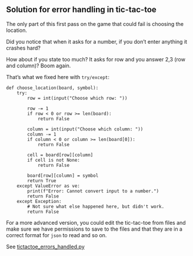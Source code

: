 Solution for error handling in tic-tac-toe
------------------------------------------

The only part of this first pass on the game that could fail is choosing the location.

Did you notice that when it asks for a number, if you don’t enter anything it crashes hard?

How about if you state too much? It asks for row and you answer 2,3 (row and column)? Boom again.

That’s what we fixed here with `try/except`:

    def choose_location(board, symbol):
        try:
            row = int(input("Choose which row: "))

            row -= 1
            if row < 0 or row >= len(board):
                return False

            column = int(input("Choose which column: "))
            column -= 1
            if column < 0 or column >= len(board[0]):
                return False

            cell = board[row][column]
            if cell is not None:
                return False

            board[row][column] = symbol
            return True
        except ValueError as ve:
            print(f"Error: Cannot convert input to a number.")
            return False
        except Exception:
            # Not sure what else happened here, but didn't work.
            return False

For a more advanced version, you could edit the tic-tac-toe from files and make sure we have permissions to save to the files and that they are in a correct format for `json` to read and so on.

See [tictactoe\_errors\_handled.py](./tictactoe_errors_handled.py)
